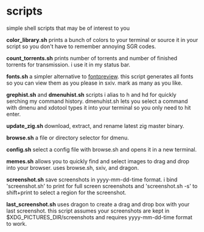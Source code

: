 # scripts

simple shell scripts that may be of interest to you

**color_library.sh** prints a bunch of colors to your terminal or source it in your script so you don't have to remember annoying SGR codes.

**count_torrents.sh** prints number of torrents and number of finished torrents for transmission. i use it in my status bar.

**fonts.sh** a simpler alternative to [fontpreview](https://github.com/sdushantha/fontpreview). this script generates all fonts so you can view them as you please in sxiv. mark as many as you like.

**grephist.sh** and **dmenuhist.sh** scripts i alias to h and hd for quickly serching my command history. dmenuhist.sh lets you select a command with dmenu and xdotool types it into your terminal so you only need to hit enter.

**update_zig.sh** download, extract, and rename latest zig master binary.

**browse.sh** a file or directory selector for dmenu.

**config.sh** select a config file with browse.sh and opens it in a new terminal.

**memes.sh** allows you to quickly find and select images to drag and drop into your browser. uses browse.sh, sxiv, and dragon.

**screenshot.sh** save screenshots in yyyy-mm-dd-time format. i bind 'screenshot.sh' to print for full screen screenshots and 'screenshot.sh -s' to shift+print to select a region for the screenshot.

**last_screenshot.sh** uses dragon to create a drag and drop box with your last screenshot. this script assumes your screenshots are kept in $XDG_PICTURES_DIR/screenshots and requires yyyy-mm-dd-time format to work.
